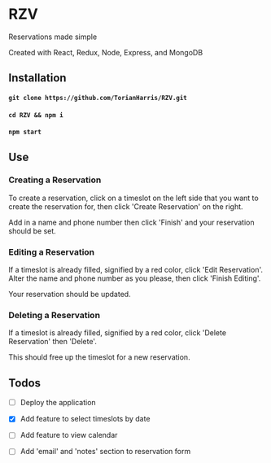 # RZV
Reservations made simple

Created with React, Redux, Node, Express, and MongoDB

## Installation

#### `git clone https://github.com/TorianHarris/RZV.git`
#### `cd RZV && npm i`
#### `npm start`

## Use
### Creating a Reservation
To create a reservation, click on a timeslot on the left side that you want to create the reservation for, then click 'Create Reservation' on the right.

Add in a name and phone number then click 'Finish' and your reservation should be set.

### Editing a Reservation
If a timeslot is already filled, signified by a red color, click 'Edit Reservation'. Alter the name and phone number as you please, then click 'Finish Editing'.

Your reservation should be updated.

### Deleting a Reservation
If a timeslot is already filled, signified by a red color, click 'Delete Reservation' then 'Delete'. 

This should free up the timeslot for a new reservation.

## Todos
- [ ] Deploy the application
- [x] Add feature to select timeslots by date
- [ ] Add feature to view calendar
- [ ] Add 'email' and 'notes' section to reservation form


